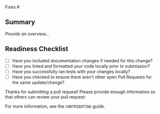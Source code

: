 <!-- Please ensure your PR title is brief and descriptive for a good changelog entry -->
<!-- Link to issue if there is one -->

Fixes #

<!-- Describe what the changes are -->
<!-- Please try to limit your pull request to one type, submit multiple pull requests if needed. -->

## Summary

_Provide an overview..._

## Readiness Checklist

- [ ] Have you included documentation changes if needed for this change?
- [ ] Have you linted and formatted your code locally prior to submission?
- [ ] Have you successfully ran tests with your changes locally?
- [ ] Have you checked to ensure there aren't other open Pull Requests for the same update/change?

Thanks for submitting a pull request! Please provide enough information so that others can review your pull request:

For more information, see the `CONTRIBUTING` guide.
